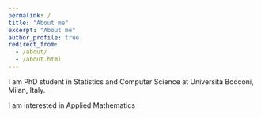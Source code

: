 ```yaml
---
permalink: /
title: "About me"
excerpt: "About me"
author_profile: true
redirect_from: 
  - /about/
  - /about.html
---
```


I am PhD student in Statistics and Computer Science at Università Bocconi, Milan, Italy.

I am interested in Applied Mathematics
